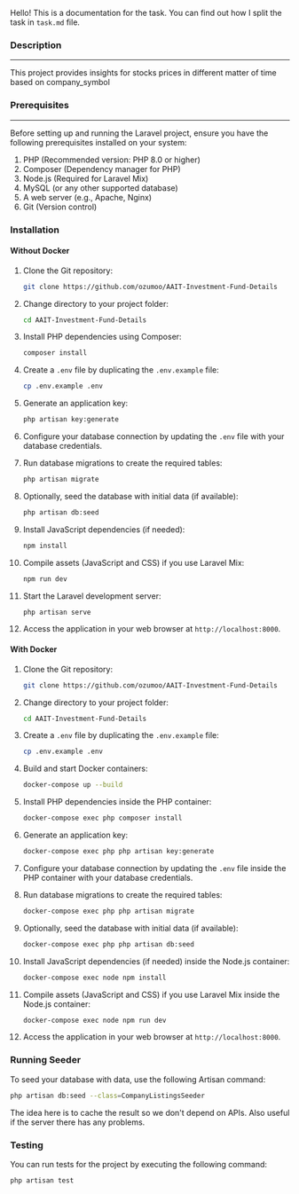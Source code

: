 Hello! This is a documentation for the task. You can find out how I split the task in `task.md` file.


### Description
---

This project provides insights for stocks prices in different matter of time based on company_symbol

### Prerequisites
---

Before setting up and running the Laravel project, ensure you have the following prerequisites installed on your system:

1. PHP (Recommended version: PHP 8.0 or higher)
2. Composer (Dependency manager for PHP)
3. Node.js (Required for Laravel Mix)
4. MySQL (or any other supported database)
5. A web server (e.g., Apache, Nginx)
6. Git (Version control)

### Installation

#### Without Docker

1. Clone the Git repository:

   ```bash
   git clone https://github.com/ozumoo/AAIT-Investment-Fund-Details
   ```

2. Change directory to your project folder:

   ```bash
   cd AAIT-Investment-Fund-Details
   ```

3. Install PHP dependencies using Composer:

   ```bash
   composer install
   ```

4. Create a `.env` file by duplicating the `.env.example` file:

   ```bash
   cp .env.example .env
   ```

5. Generate an application key:

   ```bash
   php artisan key:generate
   ```

6. Configure your database connection by updating the `.env` file with your database credentials.

7. Run database migrations to create the required tables:

   ```bash
   php artisan migrate
   ```

8. Optionally, seed the database with initial data (if available):

   ```bash
   php artisan db:seed
   ```

9. Install JavaScript dependencies (if needed):

   ```bash
   npm install
   ```

10. Compile assets (JavaScript and CSS) if you use Laravel Mix:

    ```bash
    npm run dev
    ```

11. Start the Laravel development server:

    ```bash
    php artisan serve
    ```

12. Access the application in your web browser at `http://localhost:8000`.

#### With Docker

1. Clone the Git repository:

   ```bash
   git clone https://github.com/ozumoo/AAIT-Investment-Fund-Details
   ```

2. Change directory to your project folder:

   ```bash
   cd AAIT-Investment-Fund-Details
   ```

3. Create a `.env` file by duplicating the `.env.example` file:

   ```bash
   cp .env.example .env
   ```

4. Build and start Docker containers:

   ```bash
   docker-compose up --build
   ```

5. Install PHP dependencies inside the PHP container:

   ```bash
   docker-compose exec php composer install
   ```

6. Generate an application key:

   ```bash
   docker-compose exec php php artisan key:generate
   ```

7. Configure your database connection by updating the `.env` file inside the PHP container with your database credentials.

8. Run database migrations to create the required tables:

   ```bash
   docker-compose exec php php artisan migrate
   ```

9. Optionally, seed the database with initial data (if available):

   ```bash
   docker-compose exec php php artisan db:seed
   ```

10. Install JavaScript dependencies (if needed) inside the Node.js container:

    ```bash
    docker-compose exec node npm install
    ```

11. Compile assets (JavaScript and CSS) if you use Laravel Mix inside the Node.js container:

    ```bash
    docker-compose exec node npm run dev
    ```

12. Access the application in your web browser at `http://localhost:8000`.

### Running Seeder

To seed your database with data, use the following Artisan command:

```bash
php artisan db:seed --class=CompanyListingsSeeder  
```
The idea here is to cache the result so we don't depend on APIs. 
Also useful if the server there has any problems.

### Testing

You can run tests for the project by executing the following command:

```bash
php artisan test
```

